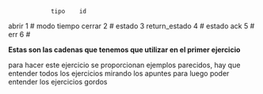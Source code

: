 
				tipo	id
abrir			1		#		modo	tiempo
cerrar			2		#
estado			3
return_estado	4		#		estado
ack				5 		#
err				6		#


**Estas son las cadenas que tenemos que utilizar en el primer ejercicio**

para hacer este ejercicio se proporcionan ejemplos parecidos, hay que entender todos los ejercicios mirando los apuntes para luego poder entender los ejercicios gordos

